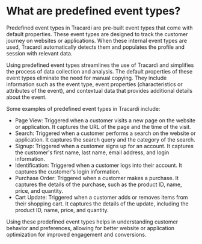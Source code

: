 # What are predefined event types?


Predefined event types in Tracardi are pre-built event types that come with default properties. These event types are
designed to track the customer journey on websites or applications. When these internal event types are used, Tracardi
automatically detects them and populates the profile and session with relevant data.

Using predefined event types streamlines the use of Tracardi and simplifies the process of data collection and analysis.
The default properties of these event types eliminate the need for manual copying. They include information such as the
event type, event properties (characteristics or attributes of the event), and contextual data that provides additional
details about the event.

Some examples of predefined event types in Tracardi include:

* Page View: Triggered when a customer visits a new page on the website or application. It captures the URL of the page and the time of the visit.
* Search: Triggered when a customer performs a search on the website or application. It captures the search query and the category of the search.
* Signup: Triggered when a customer signs up for an account. It captures the customer's first name, last name, email address, and login information.
* Identification: Triggered when a customer logs into their account. It captures the customer's login information.
* Purchase Order: Triggered when a customer makes a purchase. It captures the details of the purchase, such as the product ID, name, price, and quantity.
* Cart Update: Triggered when a customer adds or removes items from their shopping cart. It captures the details of the update, including the product ID, name, price, and quantity.

Using these predefined event types helps in understanding customer behavior and preferences, allowing for better website
or application optimization for improved engagement and conversions.